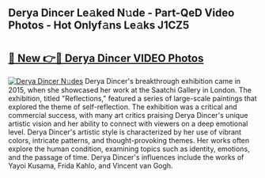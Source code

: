 ## Derya Dincer Le𝚊ked N𝚞de - Part-QeD Video Photos - Hot Onlyf𝚊ns Le𝚊ks J1CZ5

# <h2><a href="http://ac44877.deff.icu/?id=Derya+Dincer">🔗 New 👉🔴 Derya Dincer VIDEO Photos</a></h2>

[![Derya Dincer N𝚞des](https://i.imgur.com/rIISA9y.gif)](http://ac44877.deff.icu/?id=Derya+Dincer)
Derya Dincer's breakthrough exhibition came in 2015, when she showcased her work at the Saatchi Gallery in London. The exhibition, titled "Reflections," featured a series of large-scale paintings that explored the theme of self-reflection. The exhibition was a critical and commercial success, with many art critics praising Derya Dincer's unique artistic vision and her ability to connect with viewers on a deep emotional level. Derya Dincer's artistic style is characterized by her use of vibrant colors, intricate patterns, and thought-provoking themes. Her works often explore the human condition, examining topics such as identity, emotions, and the passage of time. Derya Dincer's influences include the works of Yayoi Kusama, Frida Kahlo, and Vincent van Gogh.
